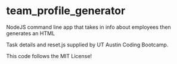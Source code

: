 # team_profile_generator
NodeJS command line app that takes in info about employees then generates an HTML


Task details and reset.js supplied by UT Austin Coding Bootcamp.

This code follows the MIT License!